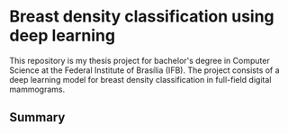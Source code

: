 # Breast density classification using deep learning

This repository is my thesis project for bachelor's degree in Computer Science at the Federal Institute of Brasília (IFB). The project consists of a deep learning model for breast density classification in full-field digital mammograms.

## Summary


